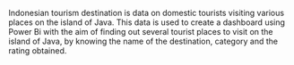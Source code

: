 Indonesian tourism destination is data on domestic tourists visiting various places on the island of Java. This data is used to create a dashboard using Power Bi with the aim of finding out several tourist places to visit on the island of Java, by knowing the name of the destination, category and the rating obtained.

